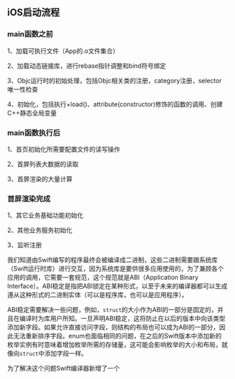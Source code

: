 ## iOS启动流程

### main函数之前

1、加载可执行文件（App的.o文件集合）

2、加载动态链接库，进行rebase指针调整和bind符号绑定

3、Objc运行时的初始处理，包括Objc相关类的注册，category注册，selector唯一性检查

4、初始化，包括执行+load()、attribute(constructor)修饰的函数的调用、创建C++静态全局变量

### main函数执行后

1、首页初始化所需要配置文件的读写操作

2、首屏列表大数据的读取

3、首屏渲染的大量计算

### 首屏渲染完成

1、其它业务基础功能初始化

2、其他业务服务初始化

3、监听注册



我们知道由Swift编写的程序最终会被编译成二进制，这些二进制需要跟系统库（Swift运行时库）进行交互，因为系统库是要供很多应用使用的，为了兼顾各个应用的调用，它需要一套规范，这个规范就是ABI（Application Binary Interface）。ABI稳定是指把ABI锁定在某种形式，以至于未来的编译器都可以生成遵从这种形式的二进制实体（可以是程序库，也可以是应用程序）。

ABI稳定需要解决一些问题，例如，`struct`的大小作为ABI的一部分是固定的，并且在编译时为库用户所知。一旦声明ABI稳定，这将防止在以后的版本中向该类型添加新字段。如果允许直接访问字段，则结构的布局也可以成为ABI的一部分，因此无法重新排序字段。enum也面临相同的问题，在之后的Swift版本中添加新的枚举实例有时意味着增加枚举所需的存储量，这可能会影响枚举的大小和布局，就像向`struct`中添加字段一样。

为了解决这个问题Swift编译器新增了一个